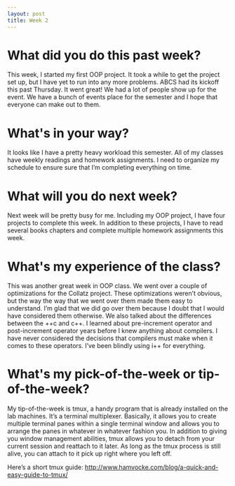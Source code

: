 ```yaml
---
layout: post
title: Week 2
---
```


# What did you do this past week?
This week, I started my first OOP project. It took a while to get the project set up, but I have yet to run into any more problems. ABCS had its kickoff this past Thursday. It went great! We had a lot of people show up for the event. We have a bunch of events place for the semester and I hope that everyone can make out to them. 

# What's in your way?
It looks like I have a pretty heavy workload this semester. All of my classes have weekly readings and homework assignments. I need to organize my schedule to ensure sure that I’m completing everything on time.

# What will you do next week?
Next week will be pretty busy for me. Including my OOP project, I have four projects to complete this week. In addition to these projects, I have to read several books chapters and complete multiple homework assignments this week. 

# What's my experience of the class?
This was another great week in OOP class. We went over a couple of optimizations for the Collatz project. These optimizations weren’t obvious, but the way the way that we went over them made them easy to understand. I’m glad that we did go over them because I doubt that I would have considered them otherwise. We also talked about the differences between the ++c and c++. I learned about pre-increment operator and post-increment operator years before I knew anything about compilers. I have never considered the decisions that compilers must make when it comes to these operators. I’ve been blindly using i++ for everything. 

# What's my pick-of-the-week or tip-of-the-week?
My tip-of-the-week is tmux, a handy program that is already installed on the lab machines. It’s a terminal multiplexer. Basically, it allows you to create multiple terminal panes within a single terminal window and allows you to arrange the panes in whatever in whatever fashion you. In addition to giving you window management abilities, tmux allows you to detach from your current session and reattach to it later. As long as the tmux process is still alive, you can attach to it pick up right where you left off.

Here’s a short tmux guide: http://www.hamvocke.com/blog/a-quick-and-easy-guide-to-tmux/
